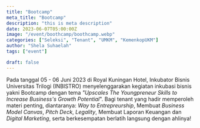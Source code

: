 ```yaml
---
title: "Bootcamp"
meta_title: "Bootcamp"
description: "this is meta description"
date: 2023-06-07T05:00:00Z
image: "/event/boothcamp/boothcamp.webp"
categories: ["Seleksi", "Tenant", "UMKM", "KemenkopUKM"]
author: "Shela Suhaelah"
tags: ["event"]

draft: false
---
```


Pada tanggal 05 - 06 Juni 2023 di Royal Kuningan Hotel, Inkubator Bisnis Universitas Trilogi (INBISTRO) menyelenggarakan kegiatan inkubasi bisnis yakni Bootcamp dengan tema _"Upscales The Youngpreneur Skills to Increase Business's Growth Potential_". Bagi tenant yang hadir memperoleh materi penting, diantaranya: _Way to Entrepreurship_, Membuat _Business Model Canvas_, _Pitch Deck_, _Legality_, Membuat Laporan Keuangan dan _Digital Marketing_, serta berkesempatan berlatih langsung dengan ahlinya!